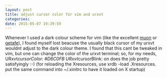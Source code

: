 ```yaml
---
layout: post
title: adjust cursor color for vim and urxvt
categories:
date: 2015-05-07 19:39:59
---
```


Whenever I used a dark colour scheme for vim (like the excellent <a href="https://github.com/gregsexton/Muon">muon</a> or <a href="https://github.com/larssmit/vim-getafe/tree/master/colors">getafe</a>), I found myself lost beacuse the usually black cursor of my urxvt wouldnt adjust to the dark colour theme. I found that this cant be tweaked in vim, but one can change the color of the urxvt terminal; so, for my needs, 
URxvt*cursorColor:  #D6C0FB
URxvt*cursorBlink:  on
does the job pretty satisfyingly :-)
(for reloading the Xresources, use xrdb -load .Xresources. put the same command into ~/.xinitrc to have it loaded on X startup)
